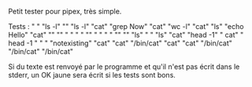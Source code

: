 Petit tester pour pipex, très simple.

Tests :
" " "ls -l"
"" "ls -l"
"cat" "grep Now"
"cat" "wc -l"
"cat" "ls"
"echo Hello" "cat"
"" ""
" " " "
"" " "
" " ""
"" "ls"
" " "ls"
"cat" "head -1"
" cat" "     head -1   "
" " "notexisting"
"cat" "cat"
"/bin/cat" "cat"
"cat" "/bin/cat"
"/bin/cat" "/bin/cat"

Si du texte est renvoyé par le programme et qu'il n'est pas écrit dans le stderr, un OK jaune sera écrit si les tests sont bons.
